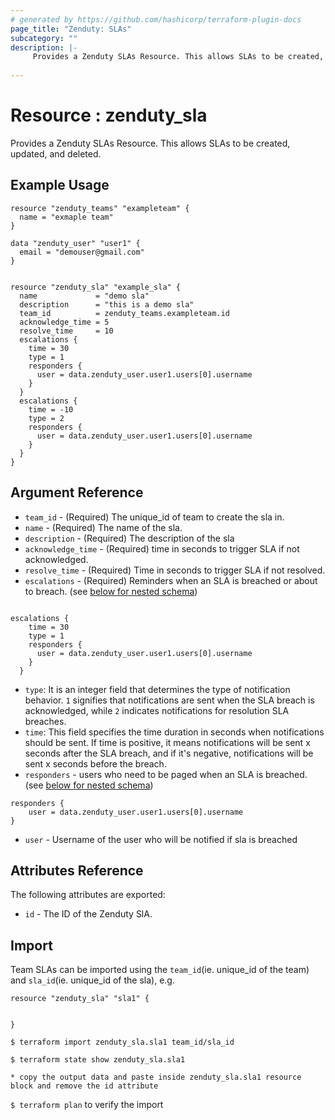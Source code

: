 ```yaml
---
# generated by https://github.com/hashicorp/terraform-plugin-docs
page_title: "Zenduty: SLAs"
subcategory: ""
description: |- 
     Provides a Zenduty SLAs Resource. This allows SLAs to be created, updated, and deleted.
  
---
```


# Resource : zenduty_sla 
Provides a Zenduty SLAs Resource. This allows SLAs to be created, updated, and deleted.    
## Example Usage
```hcl
resource "zenduty_teams" "exampleteam" {
  name = "exmaple team"
}

data "zenduty_user" "user1" {
  email = "demouser@gmail.com"
}
```

```hcl

resource "zenduty_sla" "example_sla" {
  name             = "demo sla"
  description      = "this is a demo sla"
  team_id          = zenduty_teams.exampleteam.id
  acknowledge_time = 5
  resolve_time     = 10
  escalations {
    time = 30
    type = 1
    responders {
      user = data.zenduty_user.user1.users[0].username
    }
  }
  escalations {
    time = -10
    type = 2
    responders {
      user = data.zenduty_user.user1.users[0].username
    }
  }
}

```


## Argument Reference

* `team_id` - (Required) The unique_id of team to create the sla in.
* `name` - (Required) The name of the sla.
* `description`  - (Required) The description of the sla
* `acknowledge_time` - (Required) time in seconds to trigger SLA if not acknowledged.
* `resolve_time` - (Required) Time in seconds to trigger SLA if not resolved.
* `escalations` - (Required) Reminders when an SLA is breached or about to breach.  (see [below for nested schema](#nestedblock--escalation))

```hcl

escalations {
    time = 30
    type = 1
    responders {
      user = data.zenduty_user.user1.users[0].username
    }
  }

```

<a id="nestedblock--escalation"></a>

* `type`: It is an integer field that determines the type of notification behavior. `1` signifies that notifications are sent when the SLA breach is acknowledged, while `2` indicates notifications for resolution SLA breaches.
* `time`: This field specifies the time duration in seconds when notifications should be sent. If time is positive, it means notifications will be sent x seconds after the SLA breach, and if it's negative, notifications will be sent x seconds before the breach.
* `responders` - users who need to be paged when an SLA is breached. (see [below for nested schema](#nestedblock--responders))


<a id="nestedblock--responders"></a>

```hcl
responders {
    user = data.zenduty_user.user1.users[0].username
}
```
* `user` - Username of the user who will be notified if sla is breached 






## Attributes Reference

The following attributes are exported:

* `id` - The ID of the Zenduty SlA.

## Import

Team SLAs can be imported using the `team_id`(ie. unique_id of the team) and `sla_id`(ie. unique_id of the sla), e.g.

```hcl
resource "zenduty_sla" "sla1" {


}
```

`$ terraform import zenduty_sla.sla1 team_id/sla_id` 

`$ terraform state show zenduty_sla.sla1`

`* copy the output data and paste inside zenduty_sla.sla1 resource block and remove the id attribute`

`$ terraform plan` to verify the import






